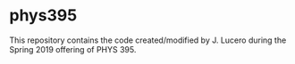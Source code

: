 # phys395
This repository contains the code created/modified by J. Lucero during the Spring 2019 offering of PHYS 395. 

